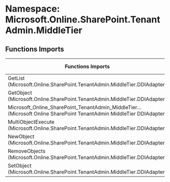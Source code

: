 # Namespace: Microsoft.Online.SharePoint.TenantAdmin.MiddleTier

## Functions Imports

Functions Imports | SPO | SP 2019 | SP 2016 | SP 2013
----------|:---:|:-------:|:-------:|:-------:
GetList (Microsoft.Online.SharePoint.TenantAdmin.MiddleTier.DDIAdapter) | ✅ | ❌ | ❌ | ❌
GetObject (Microsoft.Online.SharePoint.TenantAdmin.MiddleTier.DDIAdapter) | ✅ | ❌ | ❌ | ❌
<span title="Microsoft_Online_SharePoint_TenantAdmin_MiddleTier_DDIAdapter">Microsoft_Online_SharePoint_TenantAdmin_MiddleTier...</span> (Microsoft Online SharePoint TenantAdmin MiddleTier DDIAdapter) | ✅ | ❌ | ❌ | ❌
MultiObjectExecute (Microsoft.Online.SharePoint.TenantAdmin.MiddleTier.DDIAdapter) | ✅ | ❌ | ❌ | ❌
NewObject (Microsoft.Online.SharePoint.TenantAdmin.MiddleTier.DDIAdapter) | ✅ | ❌ | ❌ | ❌
RemoveObjects (Microsoft.Online.SharePoint.TenantAdmin.MiddleTier.DDIAdapter) | ✅ | ❌ | ❌ | ❌
SetObject (Microsoft.Online.SharePoint.TenantAdmin.MiddleTier.DDIAdapter) | ✅ | ❌ | ❌ | ❌
